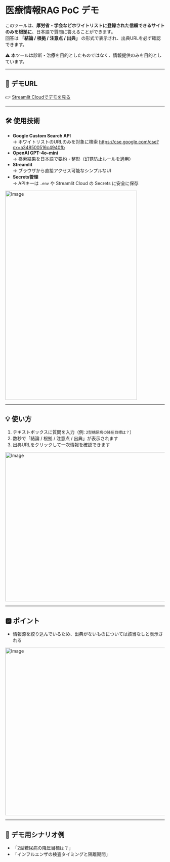 # 医療情報RAG PoC デモ

このツールは、**厚労省・学会などホワイトリストに登録された信頼できるサイトのみを根拠に**、日本語で質問に答えることができます。  
回答は **「結論 / 根拠 / 注意点 / 出典」** の形式で表示され、出典URLを必ず確認できます。  

⚠️ 本ツールは診断・治療を目的としたものではなく、情報提供のみを目的としています。

---

## 🚀 デモURL
👉 [Streamlit Cloudでデモを見る](https://medicalragdemo-9x87xea88vfrzmepesvhjr.streamlit.app/)

---

## 🛠️ 使用技術
- **Google Custom Search API**  
  → ホワイトリストのURLのみを対象に検索
  https://cse.google.com/cse?cx=a348500516c4940fb
- **OpenAI GPT-4o-mini**  
  → 検索結果を日本語で要約・整形（幻覚防止ルールを適用）  
- **Streamlit**  
  → ブラウザから直接アクセス可能なシンプルなUI  
- **Secrets管理**  
  → APIキーは `.env` や Streamlit Cloud の Secrets に安全に保存

<img width="416" height="660" alt="Image" src="https://github.com/user-attachments/assets/d8d37a5d-0ab7-4904-9488-6672318754db" />

---

## 💡 使い方
1. テキストボックスに質問を入力（例: `2型糖尿病の降圧目標は？`）  
2. 数秒で「結論 / 根拠 / 注意点 / 出典」が表示されます  
3. 出典URLをクリックして一次情報を確認できます
<img width="739" height="471" alt="Image" src="https://github.com/user-attachments/assets/135a5574-1de3-4a6c-8a42-cc2ae0429bb5" />


---

## 🅿️ ポイント
- 情報源を絞り込んでいるため、出典がないものについては該当なしと表示される
<img width="740" height="529" alt="Image" src="https://github.com/user-attachments/assets/455f5f05-a977-4b9f-af5e-5cb70fe02f94" />


---

## 📌 デモ用シナリオ例
- 「2型糖尿病の降圧目標は？」  
- 「インフルエンザの検査タイミングと隔離期間」  
